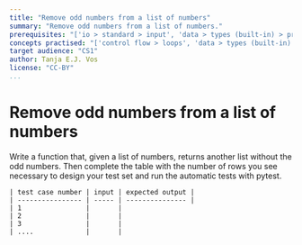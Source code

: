 ```yaml
---
title: "Remove odd numbers from a list of numbers"
summary: "Remove odd numbers from a list of numbers."
prerequisites: "['io > standard > input', 'data > types (built-in) > primitive > numeric', 'imperative programming > variables']"
concepts practised: "['control flow > loops', 'data > types (built-in) > composite > sequences > lists', 'expressions > operators > arithmetic operators']"
target audience: "CS1"
author: Tanja E.J. Vos
license: "CC-BY"
...
```


# Remove odd numbers from a list of numbers

Write a function that, given a list of numbers, returns another list without the odd numbers. Then complete the table with the number of rows you see necessary to design your test set and run the automatic tests with pytest.

    | test case number | input | expected output |
    | ---------------- | ----- | --------------- |
    | 1                |       |
    | 2                |       |
    | 3                |       |
    | ....             |       |


